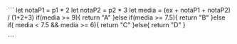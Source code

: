   
ˋˋˋ
  let notaP1 = p1 * 2
  let notaP2 = p2 * 3
  let media = (ex + notaP1 + notaP2) / (1+2+3)
  if(media >= 9){
    return "A"
  }else if(media >= 7.5){
    return "B"
  }else if( media < 7.5 && media >= 6){
    return  "C"
  }else{
    return "D"
  }

ˋˋˋ